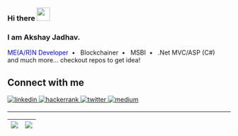 ### Hi there <img src="https://raw.githubusercontent.com/MartinHeinz/MartinHeinz/master/wave.gif" width="30px">
### I am Akshay Jadhav.
<span style="color:blue">ME(A/R)N Developer</span> &nbsp;• &nbsp; Blockchainer  &nbsp;• &nbsp;  MSBI  &nbsp;• &nbsp;  .Net MVC/ASP (C#)   
and much more... checkout repos to get idea!
## Connect with me  
<div align="left">
 <a href="https://www.linkedin.com/in/akshay-jadhav1998/" target="_blank">
<img src=https://img.shields.io/badge/linkedin-%231E77B5.svg?&style=for-the-badge&logo=linkedin&logoColor=white alt=linkedin style="margin-bottom: 5px;" />
</a>
<a href="https://www.hackerrank.com/Akshay_jadhav?hr_r=1" target="_blank">
<img src=https://img.shields.io/badge/hackerrank-black?&style=for-the-badge&logo=hackerrank&logoColor=whit alt=hackerrank style="margin-bottom: 5px;" />
</a>
<a href="https://www.freecodecamp.org/akshayjadhav" target="_blank">
<img src=https://img.shields.io/badge/freecodecamp-green?&style=for-the-badge&logo=freecodecamp&logoColor=black alt=twitter style="margin-bottom: 5px;" />
</a>
<a href="https://medium.com/@jadhavakshaymahesh" target="_blank">
<img src=https://img.shields.io/badge/medium-%23292929.svg?&style=for-the-badge&logo=medium&logoColor=white alt=medium style="margin-bottom: 5px;" />
</a>  
</div>

 ---

|<img  src="https://github-readme-stats.vercel.app/api?username=official-akshayjadhav&show_icons=true&theme=highcontrast"/>|<img  src="https://github-readme-streak-stats.herokuapp.com/?user=official-akshayjadhav&theme=highcontrast&ring=cccc00&fire=cccc00&currStreakLabel=00e6e6&sideLabels=e6e600"/>|
|---|---|


<!--
**official-akshayjadhav/official-akshayjadhav** is a ✨ _special_ ✨ repository because its `README.md` (this file) appears on your GitHub profile.

Here are some ideas to get you started:

- 🔭 I’m currently working on ...
- 🌱 I’m currently learning ...
- 👯 I’m looking to collaborate on ...
- 🤔 I’m looking for help with ...
- 💬 Ask me about ...
- 📫 How to reach me: ...
- 😄 Pronouns: ...
- ⚡ Fun fact: ...
-->
